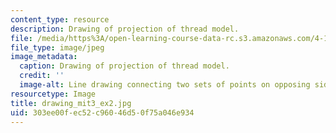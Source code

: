 ```yaml
---
content_type: resource
description: Drawing of projection of thread model.
file: /media/https%3A/open-learning-course-data-rc.s3.amazonaws.com/4-111-introduction-to-architecture-environmental-design-spring-2014/303ee00fec52c96046d50f75a046e934_drawing_mit3_ex2.jpg
file_type: image/jpeg
image_metadata:
  caption: Drawing of projection of thread model.
  credit: ''
  image-alt: Line drawing connecting two sets of points on opposing sides.
resourcetype: Image
title: drawing_mit3_ex2.jpg
uid: 303ee00f-ec52-c960-46d5-0f75a046e934
---
```

